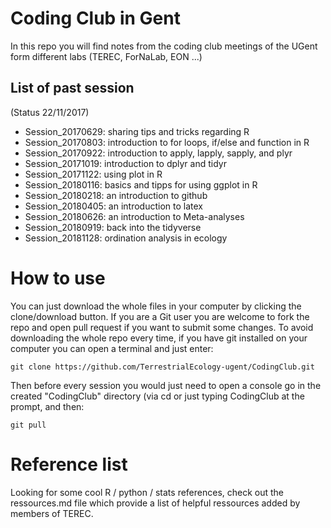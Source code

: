 # Coding Club in Gent

In this repo you will find notes from the coding club meetings of the UGent form different labs (TEREC, ForNaLab, EON ...)

## List of past session

(Status 22/11/2017)

* Session_20170629: sharing tips and tricks regarding R
* Session_20170803: introduction to for loops, if/else and function in R
* Session_20170922: introduction to apply, lapply, sapply, and plyr
* Session_20171019: introduction to dplyr and tidyr
* Session_20171122: using plot in R
* Session_20180116: basics and tipps for using ggplot in R
* Session_20180218: an introduction to github
* Session_20180405: an introduction to latex
* Session_20180626: an introduction to Meta-analyses
* Session_20180919: back into the tidyverse
* Session_20181128: ordination analysis in ecology

# How to use

You can just download the whole files in your computer by clicking the clone/download button. If you are a Git user you are welcome to fork the repo and open pull request if you want to submit some changes. To avoid downloading the whole repo every time, if you have git installed on your computer you can open a terminal and just enter:

```
git clone https://github.com/TerrestrialEcology-ugent/CodingClub.git
```

Then before every session you would just need to open a console go in the created "CodingClub" directory (via cd or just typing CodingClub at the prompt, and then:

```
git pull
```

# Reference list

Looking for some cool R / python / stats references, check out the ressources.md file which provide a list of helpful ressources added by members of TEREC.
